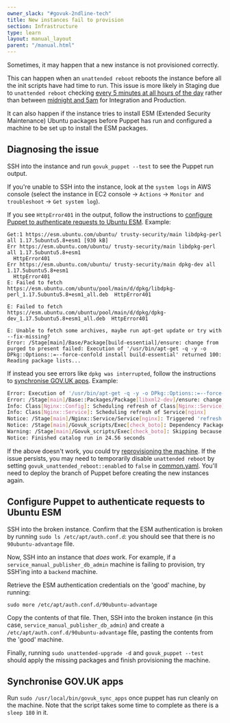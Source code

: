 ```yaml
---
owner_slack: "#govuk-2ndline-tech"
title: New instances fail to provision
section: Infrastructure
type: learn
layout: manual_layout
parent: "/manual.html"
---
```


Sometimes, it may happen that a new instance is not provisioned correctly.

This can happen when an `unattended reboot` reboots the instance before all the init scripts have had time to run. This issue is more likely in Staging due to `unattended reboot` checking [every
5 minutes at all hours of the day](https://github.com/alphagov/govuk-puppet/commit/fd1a291ca69bae254b4b0efacec13f4228939496) rather than between [midnight and 5am](https://github.com/alphagov/govuk-puppet/blob/e76b397c3e570ba807791befbf61758100e143d8/hieradata_aws/common.yaml#L1521) for Integration and Production.

It can also happen if the instance tries to install ESM (Extended Security Maintenance) Ubuntu packages before Puppet has run and configured a machine to be set up to install the ESM packages.

## Diagnosing the issue

SSH into the instance and run `govuk_puppet --test` to see the Puppet run output.

If you're unable to SSH into the instance, look at the `system logs` in AWS console (select the instance in EC2 console -> `Actions` -> `Monitor and troubleshoot` -> `Get system log`).

If you see `HttpError401` in the output, follow the instructions to [configure Puppet to authenticate requests to Ubuntu ESM](#configure-puppet-to-authenticate-requests-to-ubuntu-esm). Example:

```
Get:1 https://esm.ubuntu.com/ubuntu/ trusty-security/main libdpkg-perl all 1.17.5ubuntu5.8+esm1 [930 kB]
Err https://esm.ubuntu.com/ubuntu/ trusty-security/main libdpkg-perl all 1.17.5ubuntu5.8+esm1
  HttpError401
Err https://esm.ubuntu.com/ubuntu/ trusty-security/main dpkg-dev all 1.17.5ubuntu5.8+esm1
  HttpError401
E: Failed to fetch https://esm.ubuntu.com/ubuntu/pool/main/d/dpkg/libdpkg-perl_1.17.5ubuntu5.8+esm1_all.deb  HttpError401

E: Failed to fetch https://esm.ubuntu.com/ubuntu/pool/main/d/dpkg/dpkg-dev_1.17.5ubuntu5.8+esm1_all.deb  HttpError401

E: Unable to fetch some archives, maybe run apt-get update or try with --fix-missing?
Error: /Stage[main]/Base/Package[build-essential]/ensure: change from purged to present failed: Execution of '/usr/bin/apt-get -q -y -o DPkg::Options::=--force-confold install build-essential' returned 100: Reading package lists...
```

If instead you see errors like `dpkg was interrupted`, follow the instructions to [synchronise GOV.UK apps](#synchronise-gov-uk-apps). Example:

```sh
Error: Execution of '/usr/bin/apt-get -q -y -o DPkg::Options::=--force-confold install libxml2-dev' returned 100: E: dpkg was interrupted, you must manually run 'sudo dpkg --configure -a' to correct the problem.
Error: /Stage[main]/Base::Packages/Package[libxml2-dev]/ensure: change from absent to present failed: Execution of '/usr/bin/apt-get -q -y -o DPkg::Options::=--force-confold install libxml2-dev' returned 100: E: dpkg was interrupted, you must manually run 'sudo dpkg --configure -a' to correct the problem.
Info: Class[Nginx::Config]: Scheduling refresh of Class[Nginx::Service]
Info: Class[Nginx::Service]: Scheduling refresh of Service[nginx]
Notice: /Stage[main]/Nginx::Service/Service[nginx]: Triggered 'refresh' from 1 events
Notice: /Stage[main]/Govuk_scripts/Exec[check_boto]: Dependency Package[libxml2-dev] has failures: true
Warning: /Stage[main]/Govuk_scripts/Exec[check_boto]: Skipping because of failed dependencies
Notice: Finished catalog run in 24.56 seconds
```

If the above doesn't work, you could try [reprovisioning the machine](/manual/reprovision.html). If the issue persists, you may need to temporarily disable `unattended reboot` by setting `govuk_unattended_reboot::enabled` to `false` in [common.yaml](https://github.com/alphagov/govuk-puppet/blob/9c97f1cfe22334e472a48277f5131e0735b16a4e/hieradata_aws/common.yaml#L1166). You'll need to deploy the branch of Puppet before creating the new instances again.

## Configure Puppet to authenticate requests to Ubuntu ESM

SSH into the broken instance. Confirm that the ESM authentication is broken by running `sudo ls /etc/apt/auth.conf.d`: you should see that there is no `90ubuntu-advantage` file.

Now, SSH into an instance that _does_ work. For example, if a `service_manual_publisher_db_admin` machine is failing to provision, try SSH'ing into a `backend` machine.

Retrieve the ESM authentication credentials on the 'good' machine, by running:

```
sudo more /etc/apt/auth.conf.d/90ubuntu-advantage
```

Copy the contents of that file. Then, SSH into the broken instance (in this case, `service_manual_publisher_db_admin`) and create a `/etc/apt/auth.conf.d/90ubuntu-advantage` file, pasting the contents from the 'good' machine.

Finally, running `sudo unattended-upgrade -d` and `govuk_puppet --test` should apply the missing packages and finish provisioning the machine.

## Synchronise GOV.UK apps

Run `sudo /usr/local/bin/govuk_sync_apps` once puppet has run cleanly on the machine.
Note that the script takes some time to complete as there is a `sleep 180` in it.
